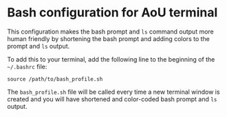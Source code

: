 # Bash configuration for AoU terminal
This configuration makes the bash prompt and `ls` command output more human friendly by shortening the bash prompt and adding colors to the prompt and `ls` output.

To add this to your terminal, add the following line to the beginning of the `~/.bashrc` file:
```
source /path/to/bash_profile.sh
```

The `bash_profile.sh` file will be called every time a new terminal window is created and you will have shortened and color-coded bash prompt and `ls` output.
